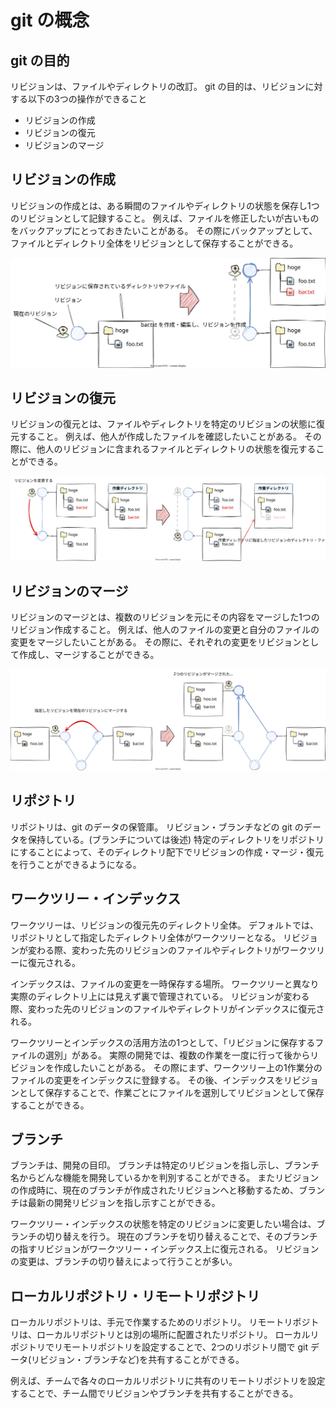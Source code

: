 # git の概念

## git の目的

リビジョンは、ファイルやディレクトリの改訂。
git の目的は、リビジョンに対する以下の3つの操作ができること
- リビジョンの作成
- リビジョンの復元
- リビジョンのマージ

## リビジョンの作成

リビジョンの作成とは、ある瞬間のファイルやディレクトリの状態を保存し1つのリビジョンとして記録すること。
例えば、ファイルを修正したいが古いものをバックアップにとっておきたいことがある。
その際にバックアップとして、ファイルとディレクトリ全体をリビジョンとして保存することができる。

![revision-create](revision-create.drawio.svg)

## リビジョンの復元

リビジョンの復元とは、ファイルやディレクトリを特定のリビジョンの状態に復元すること。
例えば、他人が作成したファイルを確認したいことがある。
その際に、他人のリビジョンに含まれるファイルとディレクトリの状態を復元することができる。

![revision-restore](revision-restore.drawio.svg)

## リビジョンのマージ

リビジョンのマージとは、複数のリビジョンを元にその内容をマージした1つのリビジョン作成すること。
例えば、他人のファイルの変更と自分のファイルの変更をマージしたいことがある。
その際に、それぞれの変更をリビジョンとして作成し、マージすることができる。

![revision-merge](revision-merge.drawio.svg)

## リポジトリ

リポジトリは、git のデータの保管庫。
リビジョン・ブランチなどの git のデータを保持している。(ブランチについては後述)
特定のディレクトリをリポジトリにすることによって、そのディレクトリ配下でリビジョンの作成・マージ・復元を行うことができるようになる。


## ワークツリー・インデックス

ワークツリーは、リビジョンの復元先のディレクトリ全体。
デフォルトでは、リポジトリとして指定したディレクトリ全体がワークツリーとなる。
リビジョンが変わる際、変わった先のリビジョンのファイルやディレクトリがワークツリーに復元される。

インデックスは、ファイルの変更を一時保存する場所。
ワークツリーと異なり実際のディレクトリ上には見えず裏で管理されている。
リビジョンが変わる際、変わった先のリビジョンのファイルやディレクトリがインデックスに復元される。

ワークツリーとインデックスの活用方法の1つとして、「リビジョンに保存するファイルの選別」がある。
実際の開発では、複数の作業を一度に行って後からリビジョンを作成したいことがある。
その際にまず、ワークツリー上の1作業分のファイルの変更をインデックスに登録する。
その後、インデックスをリビジョンとして保存することで、作業ごとにファイルを選別してリビジョンとして保存することができる。


## ブランチ

ブランチは、開発の目印。
ブランチは特定のリビジョンを指し示し、ブランチ名からどんな機能を開発しているかを判別することができる。
またリビジョンの作成時に、現在のブランチが作成されたリビジョンへと移動するため、ブランチは最新の開発リビジョンを指し示すことができる。

ワークツリー・インデックスの状態を特定のリビジョンに変更したい場合は、ブランチの切り替えを行う。
現在のブランチを切り替えることで、そのブランチの指すリビジョンがワークツリー・インデックス上に復元される。
リビジョンの変更は、ブランチの切り替えによって行うことが多い。


## ローカルリポジトリ・リモートリポジトリ

ローカルリポジトリは、手元で作業するためのリポジトリ。
リモートリポジトリは、ローカルリポジトリとは別の場所に配置されたリポジトリ。
ローカルリポジトリでリモートリポジトリを設定することで、2つのリポジトリ間で git データ(リビジョン・ブランチなど)を共有することができる。

例えば、チームで各々のローカルリポジトリに共有のリモートリポジトリを設定することで、チーム間でリビジョンやブランチを共有することができる。
